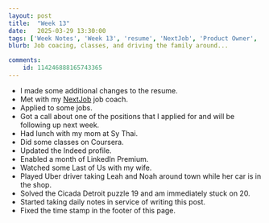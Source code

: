 ```yaml
---
layout: post
title:  "Week 13"
date:   2025-03-29 13:30:00
tags: ['Week Notes', 'Week 13', 'resume', 'NextJob', 'Product Owner', 'Job Search', 'coach']
blurb: Job coacing, classes, and driving the family around...

comments:
    id: 114246888165743365
---
```


<!--more-->
* I made some additional changes to the resume.
* Met with my [NextJob] job coach.
* Applied to some jobs.
* Got a call about one of the positions that I applied for and will be following up next week.
* Had lunch with my mom at Sy Thai.
* Did some classes on Coursera.
* Updated the Indeed profile.
* Enabled a month of LinkedIn Premium.
* Watched some Last of Us with my wife.
* Played Uber driver taking Leah and Noah around town while her car is in the shop.
* Solved the Cicada Detroit puzzle 19 and am immediately stuck on 20.
* Started taking daily notes in service of writing this post.
* Fixed the time stamp in the footer of this page.


[12 Week Year]: https://12weekyear.com/
[NextJob]: https://www.nextjobtraining.com/